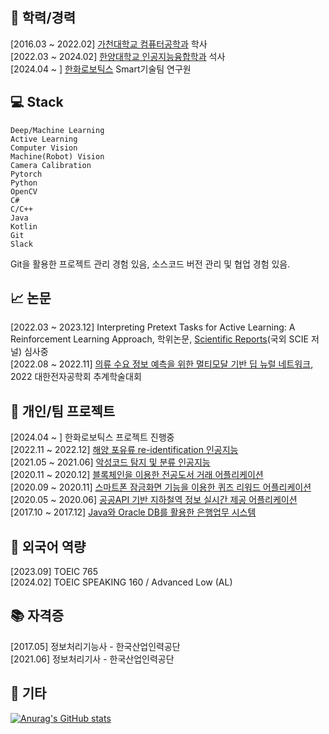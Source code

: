 <!--
### Hi there 👋
-->


## 🌱 학력/경력
[2016.03 ~ 2022.02] [가천대학교 컴퓨터공학과](https://www.gachon.ac.kr/cs) 학사 <br/>
[2022.03 ~ 2024.02] [한양대학교 인공지능융합학과](http://aia.hanyang.ac.kr/) 석사 <br/>
[2024.04 ~ ] [한화로보틱스](https://www.hanwharobotics.com/) Smart기술팀 연구원

## 💻 Stack

```
Deep/Machine Learning
Active Learning
Computer Vision
Machine(Robot) Vision
Camera Calibration
Pytorch
Python
OpenCV
C#
C/C++
Java
Kotlin
Git
Slack
```
Git을 활용한 프로젝트 관리 경험 있음, 소스코드 버전 관리 및 협업 경험 있음.

## 📈 논문
[2022.03 ~ 2023.12] Interpreting Pretext Tasks for Active Learning: A Reinforcement Learning Approach, 학위논문, [Scientific Reports](https://www.nature.com/srep/)(국외 SCIE 저널) 심사중 <br/>
[2022.08 ~ 2022.11] [의류 수요 정보 예측을 위한 멀티모달 기반 딥 뉴럴 네트워크](https://github.com/DongJooKim1541/A-multi-modal-deep-neural-network-for-predicting-clothing-demand), 2022 대한전자공학회 추계학술대회 <br/>

## 🤔 개인/팀 프로젝트 
[2024.04 ~ ] 한화로보틱스 프로젝트 진행중  <br/>
[2022.11 ~ 2022.12] [해양 포유류 re-identification 인공지능](https://github.com/DongJooKim1541/happy_whale_and_dolphin_reid) <br/>
[2021.05 ~ 2021.06] [악성코드 탐지 및 분류 인공지능](https://github.com/leejiyoon7/Malware-detection-and-classification) <br/>
[2020.11 ~ 2020.12] [블록체인을 이용한 전공도서 거래 어플리케이션](https://github.com/leejiyoon7/GBB_Cotton) <br/>
[2020.09 ~ 2020.11] [스마트폰 잠금화면 기능을 이용한 퀴즈 리워드 어플리케이션](https://github.com/DongJooKim1541/AndroidProjects_Graduation_project) <br/>
[2020.05 ~ 2020.06] [공공API 기반 지하철역 정보 실시간 제공 어플리케이션](https://github.com/DongJooKim1541/AndroidProjects_realtimeSubway) <br/>
[2017.10 ~ 2017.12] [Java와 Oracle DB를 활용한 은행업무 시스템](https://github.com/DongJooKim1541/Java_project/tree/master)

## 💬 외국어 역량
[2023.09] TOEIC 765 <br/>
[2024.02] TOEIC SPEAKING 160 / Advanced Low (AL)

## 📚 자격증
[2017.05] 정보처리기능사 - 한국산업인력공단 <br/>
[2021.06] 정보처리기사 - 한국산업인력공단

## 👯 기타
[![Anurag's GitHub stats](https://github-readme-stats.vercel.app/api?username=DongJooKim1541)](https://github.com/anuraghazra/github-readme-stats)
<!--
**DongJooKim1541/DongJooKim1541** is a ✨ _special_ ✨ repository because its `README.md` (this file) appears on your GitHub profile.

Here are some ideas to get you started:

- 🔭 I’m currently working on ...
- 🌱 I’m currently learning ...
- 👯 I’m looking to collaborate on ...
- 🤔 I’m looking for help with ...
- 💬 Ask me about ...
- 📫 How to reach me: ...
- 😄 Pronouns: ...
- ⚡ Fun fact: ...
-->
